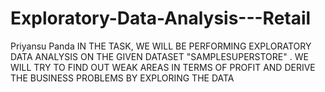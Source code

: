 # Exploratory-Data-Analysis---Retail

Priyansu Panda
IN THE TASK, WE WILL BE PERFORMING EXPLORATORY DATA ANALYSIS ON THE GIVEN DATASET "SAMPLESUPERSTORE" .
WE WILL TRY TO FIND OUT WEAK AREAS IN TERMS OF PROFIT AND DERIVE THE BUSINESS PROBLEMS BY EXPLORING THE DATA
